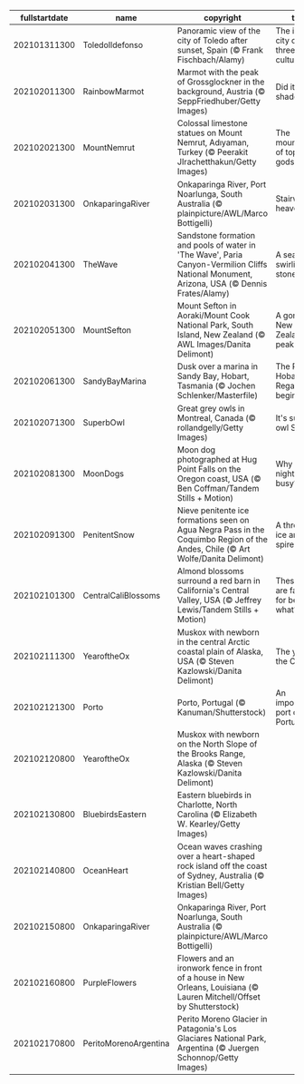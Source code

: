 |fullstartdate|name|copyright|title|image|
|--|--|--|--|--|
202101311300|ToledoIldefonso|Panoramic view of the city of Toledo after sunset, Spain (© Frank Fischbach/Alamy)|The imperial city of the three cultures|![](/en-AU/2021/02/202101311300ToledoIldefonso.jpg)|
202102011300|RainbowMarmot|Marmot with the peak of Grossglockner in the background, Austria (© SeppFriedhuber/Getty Images)|Did it see its shadow?|![](/en-AU/2021/02/202102011300RainbowMarmot.jpg)|
202102021300|MountNemrut|Colossal limestone statues on Mount Nemrut, Adıyaman, Turkey (© Peerakit JIrachetthakun/Getty Images)|The mountaintop of toppled gods|![](/en-AU/2021/02/202102021300MountNemrut.jpg)|
202102031300|OnkaparingaRiver|Onkaparinga River, Port Noarlunga, South Australia (© plainpicture/AWL/Marco Bottigelli)|Stairway to heaven?|![](/en-AU/2021/02/202102031300OnkaparingaRiver.jpg)|
202102041300|TheWave|Sandstone formation and pools of water in 'The Wave', Paria Canyon-Vermilion Cliffs National Monument, Arizona, USA (© Dennis Frates/Alamy)|A sea of swirling stone|![](/en-AU/2021/02/202102041300TheWave.jpg)|
202102051300|MountSefton|Mount Sefton in Aoraki/Mount Cook National Park, South Island, New Zealand (© AWL Images/Danita Delimont)|A gorgeous New Zealand peak|![](/en-AU/2021/02/202102051300MountSefton.jpg)|
202102061300|SandyBayMarina|Dusk over a marina in Sandy Bay, Hobart, Tasmania (© Jochen Schlenker/Masterfile)|The Royal Hobart Regatta begins|![](/en-AU/2021/02/202102061300SandyBayMarina.jpg)|
202102071300|SuperbOwl|Great grey owls in Montreal, Canada (© rollandgelly/Getty Images)|It's superb owl Sunday|![](/en-AU/2021/02/202102071300SuperbOwl.jpg)|
202102081300|MoonDogs|Moon dog photographed at Hug Point Falls on the Oregon coast, USA (© Ben Coffman/Tandem Stills + Motion)|Why is this night sky so busy?|![](/en-AU/2021/02/202102081300MoonDogs.jpg)|
202102091300|PenitentSnow|Nieve penitente ice formations seen on Agua Negra Pass in the Coquimbo Region of the Andes, Chile (© Art Wolfe/Danita Delimont)|A throng of ice and spires|![](/en-AU/2021/02/202102091300PenitentSnow.jpg)|
202102101300|CentralCaliBlossoms|Almond blossoms surround a red barn in California's Central Valley, USA (© Jeffrey Lewis/Tandem Stills + Motion)|These trees are famous for bearing what?|![](/en-AU/2021/02/202102101300CentralCaliBlossoms.jpg)|
202102111300|YearoftheOx|Muskox with newborn in the central Arctic coastal plain of Alaska, USA (© Steven Kazlowski/Danita Delimont)|The year of the Ox|![](/en-AU/2021/02/202102111300YearoftheOx.jpg)|
202102121300|Porto|Porto, Portugal (© Kanuman/Shutterstock)|An important port of Portugal|![](/en-AU/2021/02/202102121300Porto.jpg)|
202102120800|YearoftheOx|Muskox with newborn on the North Slope of the Brooks Range, Alaska (© Steven Kazlowski/Danita Delimont)||![](/en-AU/2021/02/202102120800YearoftheOx.jpg)|
202102130800|BluebirdsEastern|Eastern bluebirds in Charlotte, North Carolina (© Elizabeth W. Kearley/Getty Images)||![](/en-AU/2021/02/202102130800BluebirdsEastern.jpg)|
202102140800|OceanHeart|Ocean waves crashing over a heart-shaped rock island off the coast of Sydney, Australia (© Kristian Bell/Getty Images)||![](/en-AU/2021/02/202102140800OceanHeart.jpg)|
202102150800|OnkaparingaRiver|Onkaparinga River, Port Noarlunga, South Australia (© plainpicture/AWL/Marco Bottigelli)||![](/en-AU/2021/02/202102150800OnkaparingaRiver.jpg)|
202102160800|PurpleFlowers|Flowers and an ironwork fence in front of a house in New Orleans, Louisiana (© Lauren Mitchell/Offset by Shutterstock)||![](/en-AU/2021/02/202102160800PurpleFlowers.jpg)|
202102170800|PeritoMorenoArgentina|Perito Moreno Glacier in Patagonia's Los Glaciares National Park, Argentina (© Juergen Schonnop/Getty Images)||![](/en-AU/2021/02/202102170800PeritoMorenoArgentina.jpg)|

